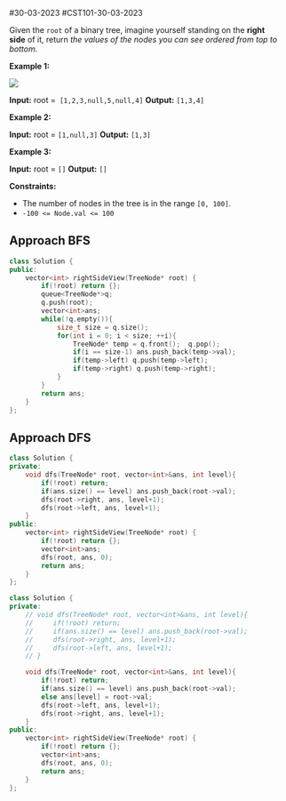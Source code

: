#30-03-2023 
#CST101-30-03-2023 

Given the `root` of a binary tree, imagine yourself standing on the **right side** of it, return _the values of the nodes you can see ordered from top to bottom_.

**Example 1:**

![](https://assets.leetcode.com/uploads/2021/02/14/tree.jpg)

**Input:** root =` [1,2,3,null,5,null,4]`
**Output:** `[1,3,4]`

**Example 2:**

**Input:** root = `[1,null,3]`
**Output:** `[1,3]`

**Example 3:**

**Input:** root = `[]`
**Output:** `[]`

**Constraints:**

-   The number of nodes in the tree is in the range `[0, 100]`.
-   `-100 <= Node.val <= 100`


## Approach BFS


```cpp
class Solution {
public:
    vector<int> rightSideView(TreeNode* root) {
        if(!root) return {};
        queue<TreeNode*>q;
        q.push(root);
        vector<int>ans;
        while(!q.empty()){
            size_t size = q.size();
            for(int i = 0; i < size; ++i){
                TreeNode* temp = q.front();  q.pop();
                if(i == size-1) ans.push_back(temp->val);
                if(temp->left) q.push(temp->left);
                if(temp->right) q.push(temp->right);
            }
        }
        return ans;
    }
};
```

## Approach DFS

```cpp
class Solution {
private:
    void dfs(TreeNode* root, vector<int>&ans, int level){
        if(!root) return;
        if(ans.size() == level) ans.push_back(root->val);
        dfs(root->right, ans, level+1);
        dfs(root->left, ans, level+1);
    }
public:
    vector<int> rightSideView(TreeNode* root) {
        if(!root) return {};
        vector<int>ans;
        dfs(root, ans, 0);
        return ans;
    }
};
```

```cpp
class Solution {
private:
    // void dfs(TreeNode* root, vector<int>&ans, int level){
    //     if(!root) return;
    //     if(ans.size() == level) ans.push_back(root->val);
    //     dfs(root->right, ans, level+1);
    //     dfs(root->left, ans, level+1);
    // }

    void dfs(TreeNode* root, vector<int>&ans, int level){
        if(!root) return;
        if(ans.size() == level) ans.push_back(root->val);
        else ans[level] = root->val;
        dfs(root->left, ans, level+1);
        dfs(root->right, ans, level+1);
    }
public:
    vector<int> rightSideView(TreeNode* root) {
        if(!root) return {};
        vector<int>ans;
        dfs(root, ans, 0);
        return ans;
    }
};
```